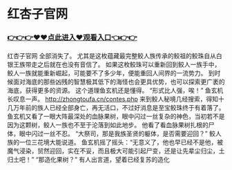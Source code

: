 # 红杏子官网

### <a href="https://github.com/xinfue/dunp/issues/2">👉👉👉♥♥点此进入♥观看入口👈👉👉</a>

红杏子官网
全部消失了。
    尤其是这枚蕴藏最完整鲛人族传承的鲛祖的鲛珠自从白银王族带走之后就在也没有音信了。
    如果这枚鲛珠可以重新回到鲛人一族手中，鲛人一族就能重新崛起，可能要不了多少年，便能重回人间界的一流势力。
    到时候面对海底的那些凶残的智慧极其低下的海怪也会更具优势，也可以探索更广袤的海底，获得更多的资源。
    这个道理鱼玄机还是懂得。
    “形式比人强，唉！”
    鱼玄机长叹息一声。
    http://zhongtoufa.cn/contes.php
    来到鲛人秘境几经搜索，得知十几万年前的族人已经全部身亡，再无活口，不过好消息是至宝鲛珠终于有着落了。
    鱼玄机又看了一眼大阵最深处的血脉果树，眼中闪过一丝复杂的神色，当初若不是因为这颗树，鲛人一族也不至于沦落到如此地步。
    他看了看血脉果树扎根的尸体，眼中闪过一丝不忍。
    “大祭司，那是我族圣贤的躯体，是否需要迎回？”
    鲛人族的一位三花境大能说道。
    鱼玄机摇了摇头：“无意义了，他也早已经不是他，被魔气浸染，贸然迎回，实在不妥，而且极大可能引起尸变，还是让先辈尘归尘，土归土吧！”
    “那造化果树？”
    有人出言道，望着已经复苏的造化
